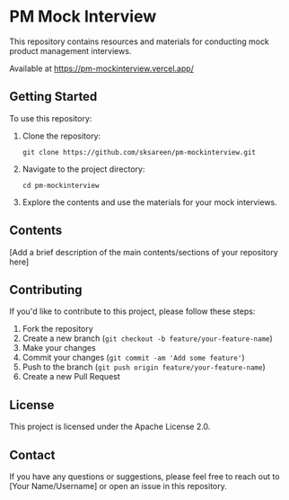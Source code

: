 # PM Mock Interview

This repository contains resources and materials for conducting mock product management interviews.

Available at https://pm-mockinterview.vercel.app/

## Getting Started

To use this repository:

1. Clone the repository:
   ```
   git clone https://github.com/sksareen/pm-mockinterview.git
   ```

2. Navigate to the project directory:
   ```
   cd pm-mockinterview
   ```

3. Explore the contents and use the materials for your mock interviews.

## Contents

[Add a brief description of the main contents/sections of your repository here]

## Contributing

If you'd like to contribute to this project, please follow these steps:

1. Fork the repository
2. Create a new branch (`git checkout -b feature/your-feature-name`)
3. Make your changes
4. Commit your changes (`git commit -am 'Add some feature'`)
5. Push to the branch (`git push origin feature/your-feature-name`)
6. Create a new Pull Request

## License

This project is licensed under the Apache License 2.0.

## Contact

If you have any questions or suggestions, please feel free to reach out to [Your Name/Username] or open an issue in this repository.
